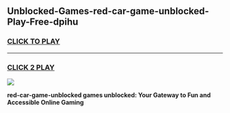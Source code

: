 
## Unblocked-Games-red-car-game-unblocked-Play-Free-dpihu
<h3>
<a href="https://premium76.site?title=red-car-game-unblocked&ref=17A">CLICK TO PLAY</a></h3>
<hr>

<h3>
<a href="https://premium76.site?title=red-car-game-unblocked&ref=17A">CLICK 2 PLAY</a>
  
</h3>

<a href="https://premium76.site?title=red-car-game-unblocked&ref=17A"><img src="https://clearcache.store/games.png"></a>


**red-car-game-unblocked games unblocked: Your Gateway to Fun and Accessible Online Gaming**
